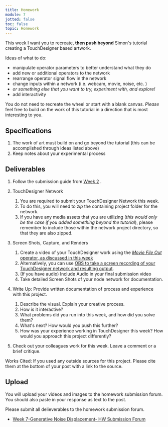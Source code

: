 ```yaml
---
title: Homework
module: 7
jotted: false
toc: false
topic: Homework
---
```



This week I want you to recreate, **then push beyond** Simon's tutorial creating a TouchDesigner based artwork.

Ideas of what to do:

- manipulate operator parameters to better understand what they do
- add new or additional operators to the network
- rearrange operator signal flow in the network
- change inputs within a network (i.e. webcam, movie, noise, etc. )
- _or something else that you want to try, experiment with, and explore!_
- add interactivity

You do not need to recreate the wheel or start with a blank canvas. _Please_ feel free to build on the work of this tutorial in a direction that is most interesting to you.

## Specifications

1. The work of art must build on and go beyond the tutorial (this can be accomplished through ideas listed above)
2. Keep notes about your experimental process


## Deliverables

1. Follow the submission guide from [Week 2](https://montana-media-arts.github.io/340-interactive-art/modules/week-2/homework/) .

1. TouchDesigner Network
	1. You are required to submit your TouchDesigner Network this week.
	2. To do this, you will need to _zip_ the containing project folder for the network.
	3. If you have any media assets that you are utilizing (_this would only be the case if you added something beyond the tutorial_), please remember to include those within the network project directory, so that they are also zipped.
2. Screen Shots, Capture, and Renders
	1. Create a video of your TouchDesigner work using the [_Movie File Out_ operator, as discussed in this week]({{site.baseurl}}/modules/week-3/recordVideoOut/) 
	2. Alternatively, you can use [OBS to take a screen recording of your TouchDesigner network and resulting output]({{site.baseurl}}/modules/week-2/captureYourDisplay/).
	3. (If you have audio) Include Audio in your final submission video
	4. Take detailed Screen Shots of your node network for documentation.
3. Write Up: Provide written documentation of process and experience with this project.
	1. Describe the visual. Explain your creative process.
	2. How is it interactive?
	3. What problems did you run into this week, and how did you solve them? 
	4. What's next? How would you push this further?
	5. How was your experience working in TouchDesigner this week?  How would you approach this project differently?
4. Check out your colleagues work for this week.  Leave a comment or a brief critique.  

Works Cited: If you used any outside sources for this project.  Please cite them at the bottom of your post with a link to the source.

## Upload

You will upload your videos and images to the homework submission forum. You should also paste in your response as text to the post. 

Please submit all delieverables to the homework submission forum.

- [Week 7-Generative Noise Displacement- HW Submission Forum](https://moodle.umt.edu/mod/hsuforum/view.php?id=2774170)
